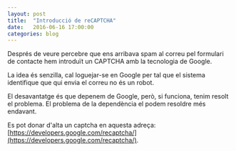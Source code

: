 ```yaml
---
layout: post
title:  "Introducció de reCAPTCHA"
date:   2016-06-16 17:00:00
categories: blog
---
```


Després de veure percebre que ens arribava spam al correu pel formulari de contacte hem introduït un CAPTCHA amb la tecnologia de Google.

La idea és senzilla, cal loguejar-se en Google per tal que el sistema identifique que qui envia el correu no és un robot.

El desavantatge és que depenem de Google, però, si funciona, tenim resolt el problema. El problema de la dependència el podem resoldre més endavant.

Es pot donar d'alta un captcha en aquesta adreça: [https://developers.google.com/recaptcha/](https://developers.google.com/recaptcha/).
